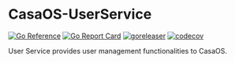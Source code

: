 # CasaOS-UserService

[![Go Reference](https://pkg.go.dev/badge/github.com/IceWhaleTech/CasaOS-UserService.svg)](https://pkg.go.dev/github.com/IceWhaleTech/CasaOS-UserService) [![Go Report Card](https://goreportcard.com/badge/github.com/IceWhaleTech/CasaOS-UserService)](https://goreportcard.com/report/github.com/IceWhaleTech/CasaOS-UserService) [![goreleaser](https://github.com/IceWhaleTech/CasaOS-UserService/actions/workflows/release.yml/badge.svg)](https://github.com/IceWhaleTech/CasaOS-UserService/actions/workflows/release.yml) [![codecov](https://codecov.io/gh/IceWhaleTech/CasaOS-UserService/branch/main/graph/badge.svg?token=4GWJIF6FDD)](https://codecov.io/gh/IceWhaleTech/CasaOS-UserService)

User Service provides user management functionalities to CasaOS.
